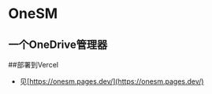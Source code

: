# OneSM
一个OneDrive管理器
----------
##部署到Vercel
- 见[https://onesm.pages.dev/](https://onesm.pages.dev/)
